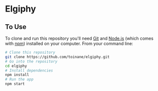 # Elgiphy

## To Use

To clone and run this repository you'll need [Git](https://git-scm.com) and [Node.js](https://nodejs.org/en/download/) (which comes with [npm](http://npmjs.com)) installed on your computer. From your command line:

```bash
# Clone this repository
git clone https://github.com/toinane/elgiphy.git
# Go into the repository
cd elgiphy
# Install dependencies
npm install
# Run the app
npm start
```
